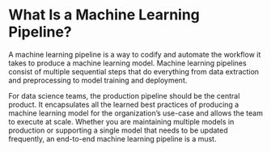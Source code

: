 # What Is a Machine Learning Pipeline?

A machine learning pipeline is a way to codify and automate the workflow it takes to produce a machine learning model. Machine learning pipelines consist of multiple sequential steps that do everything from data extraction and preprocessing to model training and deployment.

For data science teams, the production pipeline should be the central product. It encapsulates all the learned best practices of producing a machine learning model for the organization’s use-case and allows the team to execute at scale. Whether you are maintaining multiple models in production or supporting a single model that needs to be updated frequently, an end-to-end machine learning pipeline is a must.